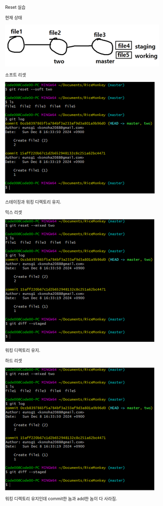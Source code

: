 Reset 실습


현재 상태

<img src = "./img/29_1.PNG"><img/>



소프트 리셋

<img src = "./img/29_2.PNG"><img/>

스테이징과 워킹 디렉토리 유지.



믹스 리셋

<img src = "./img/29_3.PNG"><img/>

워킹 디렉토리 유지.



하드 리셋

<img src = "./img/29_3.PNG"><img/>

워킹 디렉토리 유지인데 commit한 놈과 add한 놈이 다 사라짐.
